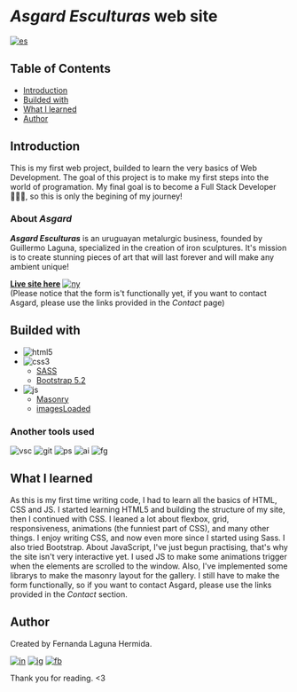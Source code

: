 # *Asgard Esculturas* web site

[![es]](./README.es.md)

## Table of Contents
- [Introduction](#introduction)
- [Builded with](#buided-with)
- [What I learned](#what-i-learned)
- [Author](#author)

## Introduction

This is my first web project, builded to learn the very basics of Web Development. The goal of this project is to make my first steps into the world of programation. My final goal is to become a Full Stack Developer 👩🏻‍💻, so this is only the begining of my journey!

### About *Asgard*

***Asgard Esculturas*** is an uruguayan metalurgic business, founded by Guillermo Laguna, specialized in the creation of iron sculptures. It's mission is to create stunning pieces of art that will last forever and will make any ambient unique! 

[**Live site here**][as] [![ny]][ny-link]  
(Please notice that the form is't functionally yet, if you want to contact Asgard, please use the links provided in the *Contact* page)

## Builded with

- ![html5]
- ![css3]
    - [SASS][sass]
    - [Bootstrap 5.2][btsp]
- ![js]
    - [Masonry][msry]
    - [imagesLoaded][imgl]

### Another tools used

![vsc] ![git] ![ps] ![ai] ![fg]

## What I learned

As this is my first time writing code, I had to learn all the basics of HTML, CSS and JS.
I started learning HTML5 and building the structure of my site, then I continued with CSS. I leaned a lot about flexbox, grid, responsiveness, animations (the funniest part of CSS), and many other things. I enjoy writing CSS, and now even more since I started using Sass. I also tried Bootstrap. 
About JavaScript, I've just begun practising, that's why the site isn't very interactive yet. I used JS to make some animations trigger when the elements are scrolled to the window. Also, I've implemented some librarys to make the masonry layout for the gallery. I still have to make the form functionally, so if you want to contact Asgard, please use the links provided in the *Contact* section.

## Author

Created by Fernanda Laguna Hermida.

[![in]][in-link] [![ig]][ig-link] [![fb]][fb-link]

Thank you for reading. <3

[es]: https://img.shields.io/badge/README-Español-red
[ny]: https://api.netlify.com/api/v1/badges/96b2ac8e-9256-4e8c-a504-b8a8c8f247d8/deploy-status
[css3]: https://img.shields.io/badge/CSS3-1572B6?style=for-the-badge&logo=css3&logoColor=white
[html5]: https://img.shields.io/badge/HTML5-E34F26?style=for-the-badge&logo=html5&logoColor=white
[js]: https://img.shields.io/badge/JavaScript-323330?style=for-the-badge&logo=javascript&logoColor=F7DF1E
[vsc]: https://img.shields.io/badge/VSCode-0078D4?style=flat-square&logo=visual%20studio%20code&logoColor=white
[git]: https://img.shields.io/badge/GIT-E44C30?style=flat-square&logo=git&logoColor=white
[ps]: https://img.shields.io/badge/Adobe%20Photoshop-31A8FF?style=flat-square&logo=Adobe%20Photoshop&logoColor=white
[ai]: https://img.shields.io/badge/Adobe%20Illustrator-FF9A00?style=flat-square&logo=adobe%20illustrator&logoColor=white
[fg]: https://img.shields.io/badge/Figma-F24E1E?style=flat-square&logo=figma&logoColor=white
[in]: https://img.shields.io/badge/LinkedIn-0077B5?style=flat-square&logo=linkedin&logoColor=white
[ig]: https://img.shields.io/badge/Instagram-E4405F?style=flat-square&logo=instagram&logoColor=white
[fb]: https://img.shields.io/badge/Facebook-1877F2?style=flat-square&logo=facebook&logoColor=white

[as]: https://asgardesculturas.netlify.app
[ny-link]: https://app.netlify.com/sites/asgardesculturas/deploys 
[sass]: https://sass-lang.com
[btsp]: https://getbootstrap.com
[msry]: https://masonry.desandro.com
[imgl]: https://imagesloaded.desandro.com
[in-link]: https://www.linkedin.com/in/ferlagher
[ig-link]: https://www.instagram.com/ferlagher
[fb-link]: https://www.facebook.com/ferlagher